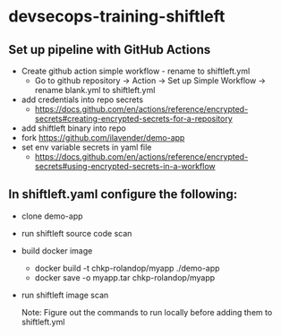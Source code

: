 # devsecops-training-shiftleft

## Set up pipeline with GitHub Actions

- Create github action simple workflow - rename to shiftleft.yml
    - Go to github repository -> Action -> Set up Simple Workflow -> rename blank.yml to shiftleft.yml
- add credentials into repo secrets
    - https://docs.github.com/en/actions/reference/encrypted-secrets#creating-encrypted-secrets-for-a-repository
- add shiftleft binary into repo
- fork https://github.com/ilavender/demo-app
- set env variable secrets in yaml file
    - https://docs.github.com/en/actions/reference/encrypted-secrets#using-encrypted-secrets-in-a-workflow

## In shiftleft.yaml configure the following:
- clone demo-app 
- run shiftleft source code scan
- build docker image
    - docker build -t chkp-rolandop/myapp ./demo-app
    - docker save -o myapp.tar chkp-rolandop/myapp
- run shiftleft image scan

    Note:  Figure out the commands to run locally before adding them to shiftleft.yml
